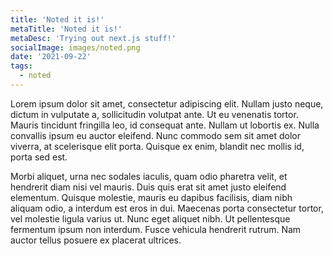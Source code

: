 ```yaml
---
title: 'Noted it is!'
metaTitle: 'Noted it is!'
metaDesc: 'Trying out next.js stuff!'
socialImage: images/noted.png
date: '2021-09-22'
tags:
  - noted
---
```

Lorem ipsum dolor sit amet, consectetur adipiscing elit. Nullam justo neque, dictum in vulputate a, sollicitudin volutpat ante. Ut eu venenatis tortor. Mauris tincidunt fringilla leo, id consequat ante. Nullam ut lobortis ex. Nulla convallis ipsum eu auctor eleifend. Nunc commodo sem sit amet dolor viverra, at scelerisque elit porta. Quisque ex enim, blandit nec mollis id, porta sed est.

Morbi aliquet, urna nec sodales iaculis, quam odio pharetra velit, et hendrerit diam nisi vel mauris. Duis quis erat sit amet justo eleifend elementum. Quisque molestie, mauris eu dapibus facilisis, diam nibh aliquam odio, a interdum est eros in dui. Maecenas porta consectetur tortor, vel molestie ligula varius ut. Nunc eget aliquet nibh. Ut pellentesque fermentum ipsum non interdum. Fusce vehicula hendrerit rutrum. Nam auctor tellus posuere ex placerat ultrices.
